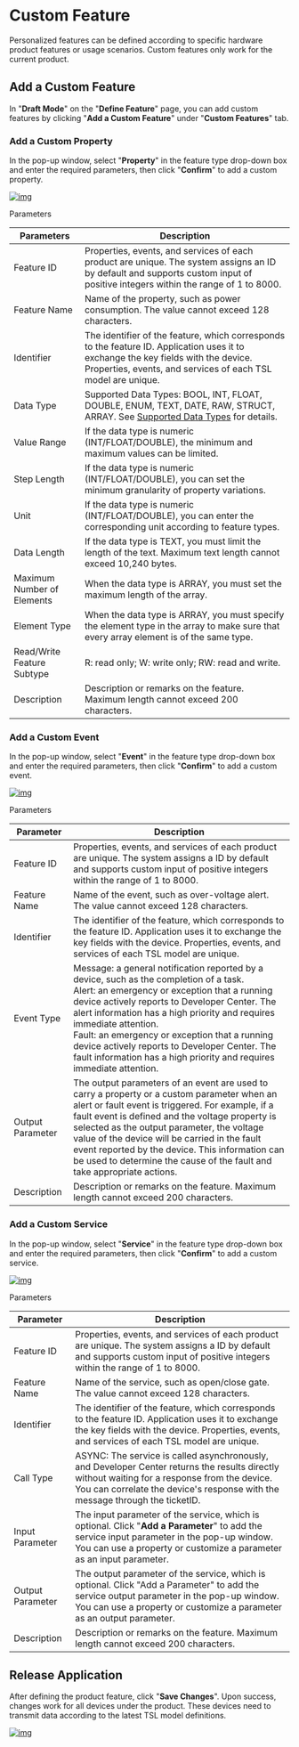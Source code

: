 # Custom Feature

Personalized features can be defined according to specific hardware product features or usage scenarios. Custom features only work for the current product.

## **Add a Custom Feature**

In "**Draft Mode**" on the "**Define Feature**" page, you can add custom features by clicking "**Add a Custom Feature**" under "**Custom Features**" tab.

### **Add a Custom Property**

In the pop-up window, select "**Property**" in the feature type drop-down box and enter the required parameters, then click "**Confirm**" to add a custom property.

<a data-fancybox title="img" href="/en/deviceDevelop/creatproduct/customizefunction01.png">![img](/en/deviceDevelop/creatproduct/customizefunction01.png)</a>

Parameters

| Parameters                 | **Description**                                              |
| -------------------------- | ------------------------------------------------------------ |
| Feature ID                 | Properties, events, and services of each product are unique. The system assigns an ID by default and supports custom input of positive integers within the range of 1 to 8000. |
| Feature Name               | Name of the property, such as power consumption. The value cannot exceed 128 characters. |
| Identifier                 | The identifier of the feature, which corresponds to the feature ID. Application uses it to exchange the key fields with the device. Properties, events, and services of each TSL model are unique. |
| Data Type                  | Supported Data Types: BOOL, INT, FLOAT, DOUBLE, ENUM, TEXT, DATE, RAW, STRUCT, ARRAY. See [Supported Data Types](https://iot-docs.acceleronix.io/deviceDevelop/ProductDevelop/definition/page-01.html#supported-data-types) for details. |
| Value Range                | If the data type is numeric (INT/FLOAT/DOUBLE), the minimum and maximum values  can be limited. |
| Step Length                | If the data type is numeric (INT/FLOAT/DOUBLE), you can set the minimum granularity of property variations. |
| Unit                       | If the data type is numeric (INT/FLOAT/DOUBLE), you can enter the corresponding unit according to feature types. |
| Data Length                | If the data type is TEXT, you must limit the length of the text. Maximum text length cannot exceed 10,240 bytes. |
| Maximum Number of Elements | When the data type is ARRAY, you must set the maximum length of the array. |
| Element Type               | When the data type is ARRAY, you must specify the element type in the array to make sure that every array element is of the same type. |
| Read/Write Feature Subtype | R: read only; W: write only; RW: read and write.             |
| Description                | Description or remarks on the feature. Maximum length cannot exceed 200 characters. |

### **Add a Custom Event**

In the pop-up window, select "**Event**" in the feature type drop-down box and enter the required parameters, then click "**Confirm**" to add a custom event.

<a data-fancybox title="img" href="/en/deviceDevelop/creatproduct/customizefunction02.png">![img](/en/deviceDevelop/creatproduct/customizefunction02.png)</a>

Parameters

| **Parameter**    | **Description**                                              |
| ---------------- | ------------------------------------------------------------ |
| Feature ID       | Properties, events, and services of each product are unique. The system assigns a ID by default and supports custom input of positive integers within the range of 1 to 8000. |
| Feature Name     | Name of the event, such as over-voltage alert. The value cannot exceed 128 characters. |
| Identifier       | The identifier of the feature, which corresponds to the feature ID. Application uses it to exchange the key fields with the device. Properties, events, and services of each TSL model are unique. |
| Event Type       | Message: a general notification reported by a device, such as the completion of a task.<br/>Alert: an emergency or exception that a running device actively reports to Developer Center. The alert information has a high priority and requires immediate attention.<br/>Fault: an emergency or exception that a running device actively reports to Developer Center. The fault information has a high priority and requires immediate attention. |
| Output Parameter | The output parameters of an event are used to carry a property or a custom parameter when an alert or fault event is triggered. For example, if a fault event is defined and the voltage property is selected as the output parameter, the voltage value of the device will be carried in the fault event reported by the device. This information can be used to determine the cause of the fault and take appropriate actions. |
| Description      | Description or remarks on the feature. Maximum length cannot exceed 200 characters. |

### **Add a Custom Service**

In the pop-up window, select "**Service**" in the feature type drop-down box and enter the required parameters, then click "**Confirm**" to add a custom service.

<a data-fancybox title="img" href="/en/deviceDevelop/creatproduct/customizefunction03.png">![img](/en/deviceDevelop/creatproduct/customizefunction03.png)</a>

Parameters

| **Parameter**    | **Description**                                              |
| ---------------- | ------------------------------------------------------------ |
| Feature ID       | Properties, events, and services of each product are unique. The system assigns a ID by default and supports custom input of positive integers within the range of 1 to 8000. |
| Feature Name     | Name of the service, such as open/close gate. The value cannot exceed 128 characters. |
| Identifier       | The identifier of the feature, which corresponds to the feature ID. Application uses it to exchange the key fields with the device. Properties, events, and services of each TSL model are unique. |
| Call Type        | ASYNC: The service is called asynchronously, and Developer Center returns the results directly without waiting for a response from the device. You can correlate the device's response with the message through the ticketID.<br/> |
| Input Parameter  | The input parameter of the service, which is optional. Click "**Add a Parameter**" to add the service input parameter in the pop-up window. You can use a property or customize a parameter as an input parameter. |
| Output Parameter | The output parameter of the service, which is optional. Click "Add a Parameter" to add the service output parameter in the pop-up window. You can use a property or customize a parameter as an output parameter. |
| Description      | Description or remarks on the feature. Maximum length cannot exceed 200 characters. |

## Release Application

After defining the product feature, click "**Save Changes**". Upon success, changes work for all devices under the product. These devices need to transmit data according to the latest TSL model definitions.

<a data-fancybox title="img" href="/en/deviceDevelop/creatproduct/customizefunction04.png">![img](/en/deviceDevelop/creatproduct/customizefunction04.png)</a>

